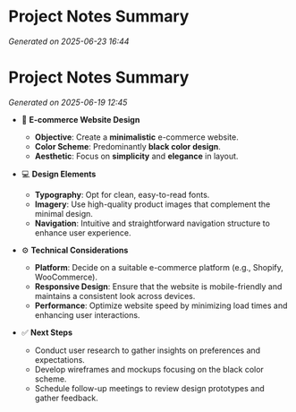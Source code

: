 # Project Notes Summary

*Generated on 2025-06-23 16:44*

# Project Notes Summary

*Generated on 2025-06-19 12:45*

- 🛒 **E-commerce Website Design**
  - **Objective**: Create a **minimalistic** e-commerce website.
  - **Color Scheme**: Predominantly **black color design**.
  - **Aesthetic**: Focus on **simplicity** and **elegance** in layout.

- 💻 **Design Elements**
  - **Typography**: Opt for clean, easy-to-read fonts.
  - **Imagery**: Use high-quality product images that complement the minimal design.
  - **Navigation**: Intuitive and straightforward navigation structure to enhance user experience.

- ⚙️ **Technical Considerations**
  - **Platform**: Decide on a suitable e-commerce platform (e.g., Shopify, WooCommerce).
  - **Responsive Design**: Ensure that the website is mobile-friendly and maintains a consistent look across devices.
  - **Performance**: Optimize website speed by minimizing load times and enhancing user interactions.

- ✅ **Next Steps**
  - Conduct user research to gather insights on preferences and expectations.
  - Develop wireframes and mockups focusing on the black color scheme.
  - Schedule follow-up meetings to review design prototypes and gather feedback.